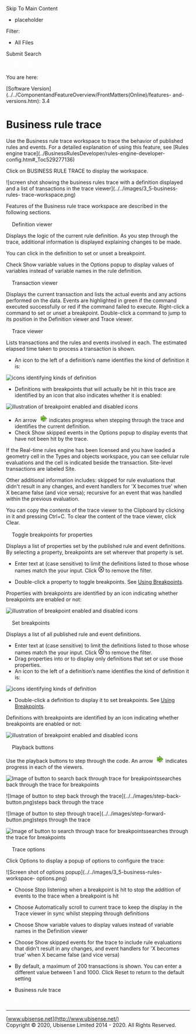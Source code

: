 

Skip To Main Content

[](../../Home.htm)

  * placeholder

Filter:

  * All Files

Submit Search

![Navigate previous](../../images/transparent.gif) ![Navigate
next](../../images/transparent.gif) ![Expand
all](../../images/transparent.gif) ![](../../images/transparent.gif)
![Print](../../images/transparent.gif)

You are here:

[Software
Version](../../ComponentandFeatureOverview/FrontMatters\(Online\)/features-
and-versions.htm): 3.4

# Business rule trace

Use the Business rule trace workspace to trace the behavior of published rules
and events. For a detailed explanation of using this feature, see [Rules
engine trace](../BusinessRulesDeveloper/rules-engine-developer-
config.htm#_Toc529277136)

Click on BUSINESS RULE TRACE to display the workspace.

![screen shot showing the business rules trace with a definition displayed and
a list of transactions in the trace viewer](../../images/3_5-business-rules-
trace-workspace.png)

Features of the Business rule trace workspace are described in the following
sections.

![Closed](../../images/transparent.gif)Definition viewer

Displays the logic of the current rule definition. As you step through the
trace, additional information is displayed explaining changes to be made.

You can click in the definition to set or unset a breakpoint.

Check Show variable values in the Options popup to display values of variables
instead of variable names in the rule definition.

![Closed](../../images/transparent.gif)Transaction viewer

Displays the current transaction and lists the actual events and any actions
performed on the data. Events are highlighted in green if the command executed
successfully or red if the command failed to execute. Right-click a command to
set or unset a breakpoint. Double-click a command to jump to its position in
the Definition viewer and Trace viewer.

![Closed](../../images/transparent.gif)Trace viewer

Lists transactions and the rules and events involved in each. The estimated
elapsed time taken to process a transaction is shown.

  * An icon to the left of a definition’s name identifies the kind of definition it is:

![icons identifying kinds of
definition](../../images/BusinessRulesTraceWorkspaceDefTypes.png)

  * Definitions with breakpoints that will actually be hit in this trace are identified by an icon that also indicates whether it is enabled:

![illustration of breakpoint enabled and disabled
icons](../../images/BusinessRulesTraceWorkspaceBreakpointsHit.png)

  * An arrow ![image of a green arrow pointing to the right](../../images/ProgressArrow.png) indicates progress when stepping through the trace and identifies the current definition.
  * Check Show skipped events in the Options popup to display events that have not been hit by the trace.

If the Real-time rules engine has been licensed and you have loaded a geometry
cell in the Types and objects workspace, you can see cellular rule evaluations
and the cell is indicated beside the transaction. Site-level transactions are
labeled Site.

Other additional information includes: skipped for rule evaluations that
didn't result in any changes, and event handlers for 'X becomes true' when X
became false (and vice versa); recursive for an event that was handled within
the previous evaluation.

You can copy the contents of the trace viewer to the Clipboard by clicking in
it and pressing Ctrl+C. To clear the content of the trace viewer, click Clear.

![Closed](../../images/transparent.gif)Toggle breakpoints for properties

Displays a list of properties set by the published rule and event definitions.
By selecting a property, breakpoints are set wherever that property is set.

  * Enter text at <Type here: filter by NAME> (case sensitive) to limit the definitions listed to those whose names match the your input. Click ![screen shot of cross in circle](../../images/cross-in-circle.png) to remove the filter.

  * Double-click a property to toggle breakpoints. See [Using Breakpoints](../BusinessRulesDeveloper/rules-engine-developer-config.htm#Using).

Properties with breakpoints are identified by an icon indicating whether
breakpoints are enabled or not:

![illustration of breakpoint enabled and disabled
icons](../../images/BusinessRulesTraceWorkspaceBreakpointsOnOff.png)

![Closed](../../images/transparent.gif)Set breakpoints

Displays a list of all published rule and event definitions.

  * Enter text at <Type here: filter by NAME> (case sensitive) to limit the definitions listed to those whose names match the your input. Click ![screen shot of cross in circle](../../images/cross-in-circle.png) to remove the filter.
  * Drag properties into <Drag here: filter by SETS PROPERTY> or <Drag here: filter by USES PROPERTY> to display only definitions that set or use those properties.
  * An icon to the left of a definition’s name identifies the kind of definition it is:

![icons identifying kinds of
definition](../../images/BusinessRulesTraceWorkspaceDefTypes.png)

  * Double-click a definition to display it to set breakpoints. See [Using Breakpoints](../BusinessRulesDeveloper/rules-engine-developer-config.htm#Using).

Definitions with breakpoints are identified by an icon indicating whether
breakpoints are enabled or not:

![illustration of breakpoint enabled and disabled
icons](../../images/BusinessRulesTraceWorkspaceBreakpointsOnOff.png)

![Closed](../../images/transparent.gif)Playback buttons

Use the playback buttons to step through the code. An arrow ![right-pointing
green arrow](../../images/ProgressArrow.png) indicates progress in each of the
viewers.

![Image of button to search back through trace for
breakpoints](../../images/search-back-button.png)searches back through the
trace for breakpoints

![Image of button to step back through the trace](../../images/step-back-
button.png)steps back through the trace

![Image of button to step through trace](../../images/step-forward-
button.png)steps through the trace

![Image of button to search through trace for
breakpoints](../../images/search-forward-button.png)searches through the trace
for breakpoints

![Closed](../../images/transparent.gif)Trace options

Click Options to display a popup of options to configure the trace:

![Screen shot of options popup](../../images/3_5-business-rules-workspace-
options.png)

  * Choose Stop listening when a breakpoint is hit to stop the addition of events to the trace when a breakpoint is hit
  * Choose Automatically scroll to current trace to keep the display in the Trace viewer in sync whilst stepping through definitions
  * Choose Show variable values to display values instead of variable names in the Definition viewer
  * Choose Show skipped events for the trace to include rule evaluations that didn't result in any changes, and event handlers for 'X becomes true' when X became false (and vice versa)
  * By default, a maximum of 200 transactions is shown. You can enter a different value between 1 and 1000. Click Reset to return to the default setting

  * Business rule trace

![Navigate previous](../../images/transparent.gif) ![Navigate
next](../../images/transparent.gif) ![Expand
all](../../images/transparent.gif) ![](../../images/transparent.gif)
![Print](../../images/transparent.gif)

* * *

[www.ubisense.net](http://www.ubisense.net/)  
Copyright © 2020, Ubisense Limited 2014 - 2020. All Rights Reserved.

